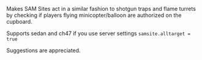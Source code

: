 Makes SAM Sites act in a similar fashion to shotgun traps and flame turrets by checking if players flying minicopter/balloon are authorized on the cupboard.

Supports sedan and ch47 if you use server settings `samsite.alltarget = true`


Suggestions are appreciated.